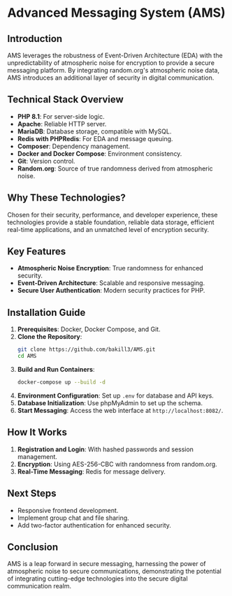 # Advanced Messaging System (AMS)

## Introduction
AMS leverages the robustness of Event-Driven Architecture (EDA) with the unpredictability of atmospheric noise for encryption to provide a secure messaging platform. By integrating random.org's atmospheric noise data, AMS introduces an additional layer of security in digital communication.

## Technical Stack Overview
- **PHP 8.1**: For server-side logic.
- **Apache**: Reliable HTTP server.
- **MariaDB**: Database storage, compatible with MySQL.
- **Redis with PHPRedis**: For EDA and message queuing.
- **Composer**: Dependency management.
- **Docker and Docker Compose**: Environment consistency.
- **Git**: Version control.
- **Random.org**: Source of true randomness derived from atmospheric noise.

## Why These Technologies?
Chosen for their security, performance, and developer experience, these technologies provide a stable foundation, reliable data storage, efficient real-time applications, and an unmatched level of encryption security.

## Key Features
- **Atmospheric Noise Encryption**: True randomness for enhanced security.
- **Event-Driven Architecture**: Scalable and responsive messaging.
- **Secure User Authentication**: Modern security practices for PHP.

## Installation Guide
1. **Prerequisites**: Docker, Docker Compose, and Git.
2. **Clone the Repository**:
    ```bash
    git clone https://github.com/bakill3/AMS.git
    cd AMS
    ```
3. **Build and Run Containers**:
    ```bash
    docker-compose up --build -d
    ```
4. **Environment Configuration**: Set up `.env` for database and API keys.
5. **Database Initialization**: Use phpMyAdmin to set up the schema.
6. **Start Messaging**: Access the web interface at `http://localhost:8082/`.

## How It Works
1. **Registration and Login**: With hashed passwords and session management.
2. **Encryption**: Using AES-256-CBC with randomness from random.org.
3. **Real-Time Messaging**: Redis for message delivery.

## Next Steps
- Responsive frontend development.
- Implement group chat and file sharing.
- Add two-factor authentication for enhanced security.

## Conclusion
AMS is a leap forward in secure messaging, harnessing the power of atmospheric noise to secure communications, demonstrating the potential of integrating cutting-edge technologies into the secure digital communication realm.